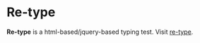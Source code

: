 # Re-type
**Re-type** is a html-based/jquery-based typing test. Visit [re-type](https://re-type.glitch.me).
